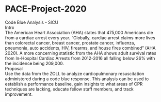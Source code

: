 # PACE-Project-2020
Code Blue Analysis - SICU <br>
Intro <br>
The American Heart Association (AHA) states that 475,000 Americans die from a cardiac arrest every year. “Globally,
cardiac arrest claims more lives than colorectal cancer, breast cancer, prostate cancer, influenza, pneumonia, auto
accidents, HIV, firearms, and house fires combined” (AHA 2020). A more concerning statistic from the AHA shows adult
survival rates from In-Hospital Cardiac Arrests from 2012-2016 all falling below 26% with the incidence being 209,000.
<br>
Proposal<br>
Use the data from the ZOLL to analyze cardiopulmonary resuscitation administered during a code blue response. This
analysis can be used to establish a performance baseline, gain insights to what areas of CPR techniques are lacking,
educate fellow staff members, and track improvement.
